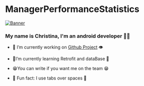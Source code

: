 # ManagerPerformanceStatistics 

   
<p align="centr">
  <a href="https://www.edisonlee55.com"><img src="https://media4.giphy.com/media/y5OffROvBod0s/giphy.gif?cid=ecf05e473nvm864kywojej41ar90p0vx8oc21n5x1nxeby7y&ep=v1_gifs_related&rid=giphy.gif&ct=g" alt="Banner"></a>
</p>
      

### <div align="centr">My name is Christina, I'm an android developer 👨‍💻</div>                     
  

- 🔭 I’m currently working on [Github Project](https://github.com/FroschMadchen/StoreProject) 👁️  
  

- 🐾I’m currently learning Retrofit and dataBase 🐾  
  

- 😁You can write if you want me on the team 😁  
  

- 🐍 Fun fact: I use tabs over spaces 🐸  
  

<br/>  
